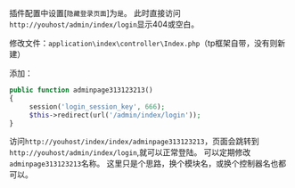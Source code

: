 插件配置中设置[`隐藏登录页面`]为`是`。
此时直接访问`http://youhost/admin/index/login`显示404或空白。

修改文件：`application\index\controller\Index.php`（tp框架自带，没有则新建）

添加：
```php
public function adminpage313123213()
{
     session('login_session_key', 666);
     $this->redirect(url('/admin/index/login'));
}
```
访问`http://youhost/index/index/adminpage313123213`，页面会跳转到`http://youhost/admin/index/login`,就可以正常登陆。
可以定期修改`adminpage313123213`名称。
这里只是个思路，换个模块名，或换个控制器名也都可以。